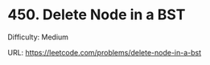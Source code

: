# 450. Delete Node in a BST

Difficulty: Medium

URL: https://leetcode.com/problems/delete-node-in-a-bst

